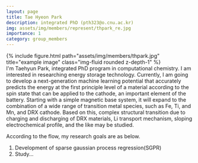 ```yaml
---
layout: page
title: Tae Hyeon Park
description: integrated PhD (pth323@o.cnu.ac.kr)
img: assets/img/members/represent/thpark_re.jpg
importance: 1
category: group_members
---
```



<div class="row">
    <div class="col-sm mt-3 mt-md-0">
        {% include figure.html path="assets/img/members/thpark.jpg" title="example image" class="img-fluid rounded z-depth-1" %}
    </div>
    <div class="col-sm mt-3 mt-md-0">
    I'm Taehyun Park, integrated PhD program in computational chemistry.
    I am interested in researching energy storage technology.
    Currently, I am going to develop a next-generation machine learning potential that accurately predicts the energy at the first principle level of a material according to the spin state that can be applied to the cathode, an important element of the battery.
    Starting with a simple magnetic base system, it will expand to the combination of a wide range of transition metal species, such as Fe, Ti, and Mn, and DRX cathode. Based on this, complex structural transition due to charging and discharging of DRX materials, Li transport mechanism, sloping electrochemical profile, and the like may be studied.
    </div>
</div>

According to the flow, my research goals are as below.

1. Development of sparse gaussian process regression(SGPR)
2. Study...
